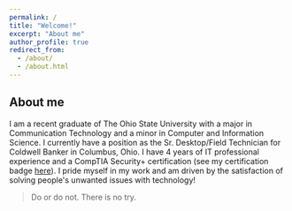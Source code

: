 ```yaml
---
permalink: /
title: "Welcome!"
excerpt: "About me"
author_profile: true
redirect_from: 
  - /about/
  - /about.html
---
```


About me
------
I am a recent graduate of The Ohio State University with a major in Communication Technology and a minor in Computer and Information Science. I currently have a position as the Sr. Desktop/Field Technician for Coldwell Banker in Columbus, Ohio. I have 4 years of IT professional experience and a CompTIA Security+ certification (see my certification badge [here](https://www.youracclaim.com/badges/7eff1275-0e5d-4ff1-9663-7972415d2cb8?)). I pride myself in my work and am driven by the satisfaction of solving people's unwanted issues with technology!

> Do or do not. There is no try.
